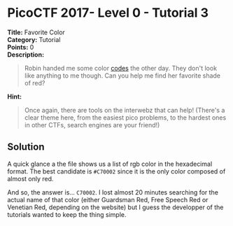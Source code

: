 # PicoCTF 2017- Level 0 - Tutorial 3

**Title:** Favorite Color  
**Category:** Tutorial  
**Points:** 0  
**Description:**

>Robin handed me some color [codes](codes.txt) the other day. They don't look like anything to me though. Can you help me find her favorite shade of red?

**Hint:**

>Once again, there are tools on the interwebz that can help! (There's a clear theme here, from the easiest pico problems, to the hardest ones in other CTFs, search engines are your friend!)  


## Solution
A quick glance a the file shows us a list of rgb color in the hexadecimal format. The best candidate is `#C70002` since it is the only color composed of almost only red.  

And so, the answer is... `C70002`. I lost almost 20 minutes searching for the actual name of that color (either Guardsman Red, Free Speech Red or Venetian Red, depending on the website) but I guess the developper of the tutorials wanted to keep the thing simple.